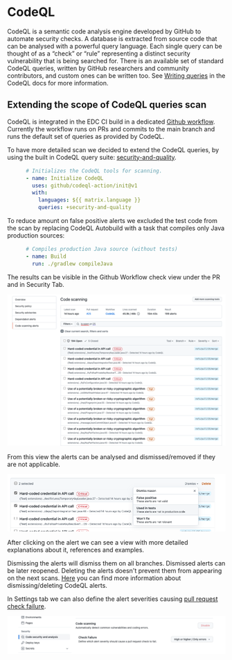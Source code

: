 # CodeQL

CodeQL is a semantic code analysis engine developed by GitHub to automate security checks. A database is extracted from source code that can be analysed with a powerful query language. Each single query can be thought of as a “check” or “rule” representing a distinct security vulnerability that is being searched for. There is an available set of standard CodeQL queries, written by GitHub researchers and community contributors, and custom ones can be written too. See [Writing queries](https://codeql.github.com/docs/writing-codeql-queries/codeql-queries/) in the CodeQL docs for more information.

## Extending the scope of CodeQL queries scan

CodeQL is integrated in the EDC CI build in a dedicated [Github workflow](.github/workflows/codeql-analysis.yml).
Currently the workflow runs on PRs and commits to the main branch and runs the default set of queries as provided by CodeQL.

To have more detailed scan we decided to extend the CodeQL queries, by using the built in CodeQL query suite: [security-and-quality](https://docs.github.com/en/code-security/code-scanning/automatically-scanning-your-code-for-vulnerabilities-and-errors/configuring-code-scanning#using-queries-in-ql-packs).

```yaml
      # Initializes the CodeQL tools for scanning.
      - name: Initialize CodeQL
        uses: github/codeql-action/init@v1
        with:
          languages: ${{ matrix.language }}
          queries: +security-and-quality
```

To reduce amount on false positive alerts we excluded the test code from the scan by replacing CodeQL Autobuild with a task that compiles only Java 
production sources:

```yaml
      # Compiles production Java source (without tests)
      - name: Build
        run: ./gradlew compileJava
```
The results can be visible in the Github Workflow check view under the PR and in Security Tab.

![CodeQL](../../.attachments/codeql_github_alerts.png)

From this view the alerts can be analysed and dismissed/removed if they are not applicable.

![CodeQL](../../.attachments/codeql_dismiss_alerts.png)

After clicking on the alert we can see a view with more detailed explanations about it, references and examples.

Dismissing the alerts will dismiss them on all branches. Dismissed alerts can be later reopened. Deleting the alerts doesn't prevent them from appearing on
the next scans.
[Here](https://docs.github.com/en/code-security/code-scanning/automatically-scanning-your-code-for-vulnerabilities-and-errors/managing-code-scanning-alerts-for-your-repository#dismissing-or-deleting-alerts) you can find more information about dismissing/deleting CodeQL alerts.

In Settings tab we can also define the alert severities causing [pull request check failure](https://docs.github.com/en/code-security/code-scanning/automatically-scanning-your-code-for-vulnerabilities-and-errors/configuring-code-scanning#defining-the-severities-causing-pull-request-check-failure).

![CodeQL](../../.attachments/codeql_severity_settings.png)
